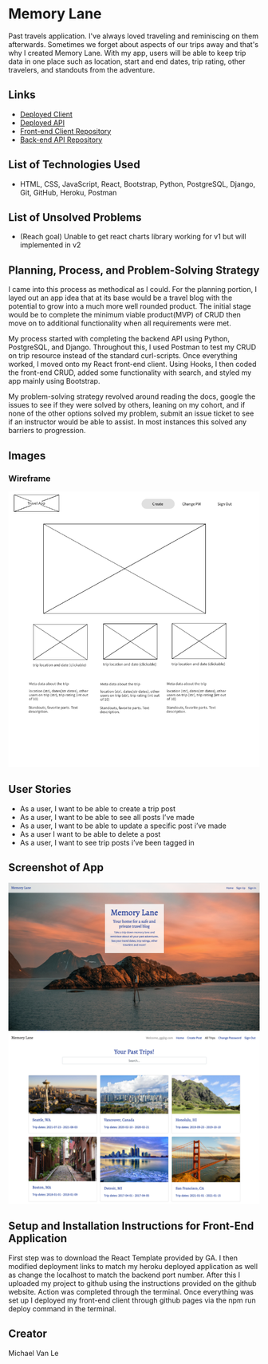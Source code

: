# Memory Lane

Past travels application. I've always loved traveling and reminiscing on them afterwards. Sometimes we forget about aspects of our trips away and that's why I created Memory Lane. With my app, users will be able to keep trip data in one place such as location, start and end dates, trip rating, other travelers, and standouts from the adventure.

## Links
- [Deployed Client](https://miketocoding.github.io/trip-app-client/#/)
- [Deployed API](https://trip-app-api-capstone.herokuapp.com/)
- [Front-end Client Repository](https://github.com/miketocoding/trip-app-client)
- [Back-end API Repository](https://github.com/miketocoding/trip_app_api)

## List of Technologies Used
- HTML, CSS, JavaScript, React, Bootstrap, Python, PostgreSQL, Django, Git, GitHub, Heroku, Postman

## List of Unsolved Problems
- (Reach goal) Unable to get react charts library working for v1 but will implemented in v2

## Planning, Process, and Problem-Solving Strategy
I came into this process as methodical as I could. For the planning portion, I layed out an app idea that at its base would be a travel blog with the potential to grow into a much more well rounded product. The initial stage would be to complete the minimum viable product(MVP) of CRUD then move on to additional functionality when all requirements were met.

My process started with completing the backend API using Python, PostgreSQL, and Django. Throughout this, I used Postman to test my CRUD on trip resource instead of the standard curl-scripts. Once everything worked, I moved onto my React front-end client. Using Hooks, I then coded the front-end CRUD, added some functionality with search, and styled my app mainly using Bootstrap.

My problem-solving strategy revolved around reading the docs, google the issues to see if they were solved by others, leaning on my cohort, and if none of the other options solved my problem, submit an issue ticket to see if an instructor would be able to assist. In most instances this solved any barriers to progression.

## Images
### Wireframe
![Trip App Wireframe](https://github.com/miketocoding/trip-app-client/blob/main/travel-app-wireframe.png?raw=true)

## User Stories
- As a user, I want to be able to create a trip post
- As a user, I want to be able to see all posts I’ve made
- As a user, I want to be able to update a specific post i’ve made
- As a user I want to be able to delete a post
- As a user, I want to see trip posts i’ve been tagged in

## Screenshot of App
![Screenshot of App](https://github.com/miketocoding/trip-app-client/blob/main/memory-lane-screenshot.png?raw=true)
![Screenshot of Index Trips](https://github.com/miketocoding/trip-app-client/blob/main/index-trips-screenshot.png?raw=true)

## Setup and Installation Instructions for Front-End Application
First step was to download the React Template provided by GA. I then modified deployment links to match my heroku deployed application as well as change the localhost to match the backend port number. After this I uploaded my project to github using the instructions provided on the github website. Action was completed through the terminal. Once everything was set up I deployed my front-end client through github pages via the npm run deploy command in the terminal.

## Creator
Michael Van Le
